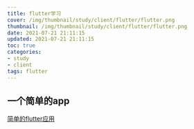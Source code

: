 ```yaml
---
title: flutter学习
cover: /img/thumbnail/study/client/flutter/flutter.png
thumbnail: /img/thumbnail/study/client/flutter/flutter.png
date: 2021-07-21 21:11:15
updated: 2021-07-21 21:11:15
toc: true
categories: 
- study
- client
tags: flutter
---
```

## 一个简单的app
[简单的flutter应用](https://github.com/qianduanzhou/flutter_myapp)
